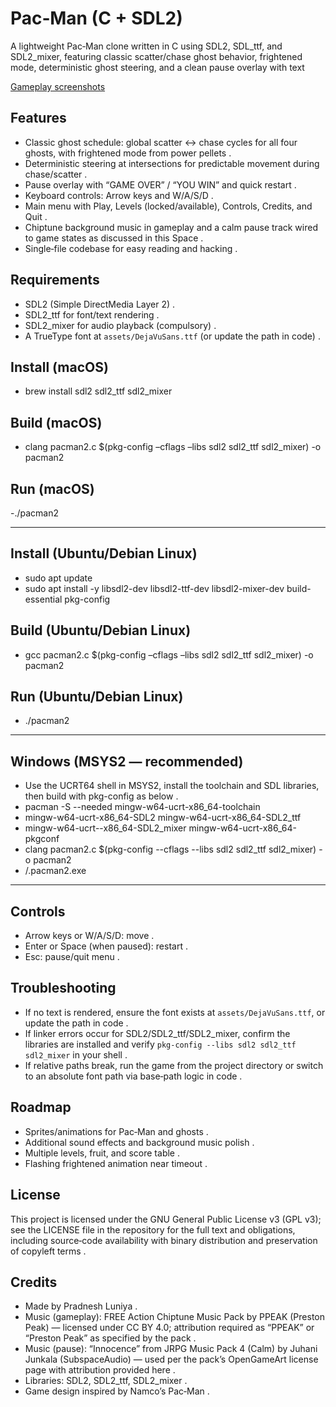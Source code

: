 # Pac‑Man (C + SDL2)

A lightweight Pac‑Man clone written in C using SDL2, SDL_ttf, and SDL2_mixer, featuring classic scatter/chase ghost behavior, frightened mode, deterministic ghost steering, and a clean pause overlay with text 

[Gameplay screenshots](/assets/images/)

## Features
- Classic ghost schedule: global scatter ↔ chase cycles for all four ghosts, with frightened mode from power pellets .
- Deterministic steering at intersections for predictable movement during chase/scatter .
- Pause overlay with “GAME OVER” / “YOU WIN” and quick restart .
- Keyboard controls: Arrow keys and W/A/S/D .
- Main menu with Play, Levels (locked/available), Controls, Credits, and Quit .
- Chiptune background music in gameplay and a calm pause track wired to game states as discussed in this Space .
- Single‑file codebase for easy reading and hacking .

## Requirements
- SDL2 (Simple DirectMedia Layer 2) .
- SDL2_ttf for font/text rendering .
- SDL2_mixer for audio playback (compulsory) .
- A TrueType font at `assets/DejaVuSans.ttf` (or update the path in code) .

## Install (macOS)
- brew install sdl2 sdl2_ttf sdl2_mixer

## Build (macOS)
- clang pacman2.c $(pkg-config –cflags –libs sdl2 sdl2_ttf sdl2_mixer) -o 
pacman2

## Run (macOS)
-./pacman2


---

## Install (Ubuntu/Debian Linux)
- sudo apt update
- sudo apt install -y libsdl2-dev libsdl2-ttf-dev libsdl2-mixer-dev build-essential pkg-config

## Build (Ubuntu/Debian Linux)
- gcc pacman2.c $(pkg-config –cflags –libs sdl2 sdl2_ttf sdl2_mixer) -o pacman2

## Run (Ubuntu/Debian Linux)
- ./pacman2

---

## Windows (MSYS2 — recommended)
- Use the UCRT64 shell in MSYS2, install the toolchain and SDL libraries, then build with pkg-config as below .
- pacman -S --needed mingw-w64-ucrt-x86_64-toolchain 
- mingw-w64-ucrt-x86_64-SDL2 mingw-w64-ucrt-x86_64-SDL2_ttf 
- mingw-w64-ucrt--x86_64-SDL2_mixer mingw-w64-ucrt-x86_64-pkgconf
- clang pacman2.c $(pkg-config --cflags --libs sdl2 sdl2_ttf sdl2_mixer) -o pacman2
- /.pacman2.exe

---

## Controls
- Arrow keys or W/A/S/D: move .
- Enter or Space (when paused): restart .
- Esc: pause/quit menu .

## Troubleshooting
- If no text is rendered, ensure the font exists at `assets/DejaVuSans.ttf`, or update the path in code .
- If linker errors occur for SDL2/SDL2_ttf/SDL2_mixer, confirm the libraries are installed and verify `pkg-config --libs sdl2 sdl2_ttf sdl2_mixer` in your shell .
- If relative paths break, run the game from the project directory or switch to an absolute font path via base‑path logic in code .

## Roadmap
- Sprites/animations for Pac‑Man and ghosts .
- Additional sound effects and background music polish .
- Multiple levels, fruit, and score table .
- Flashing frightened animation near timeout .

## License
This project is licensed under the GNU General Public License v3 (GPL v3); see the LICENSE file in the repository for the full text and obligations, including source‑code availability with binary distribution and preservation of copyleft terms .

## Credits
- Made by Pradnesh Luniya .
- Music (gameplay): FREE Action Chiptune Music Pack by PPEAK (Preston Peak) — licensed under CC BY 4.0; attribution required as “PPEAK” or “Preston Peak” as specified by the pack .
- Music (pause): “Innocence” from JRPG Music Pack 4 (Calm) by Juhani Junkala (SubspaceAudio) — used per the pack’s OpenGameArt license page with attribution provided here .
- Libraries: SDL2, SDL2_ttf, SDL2_mixer .
- Game design inspired by Namco’s Pac‑Man .
